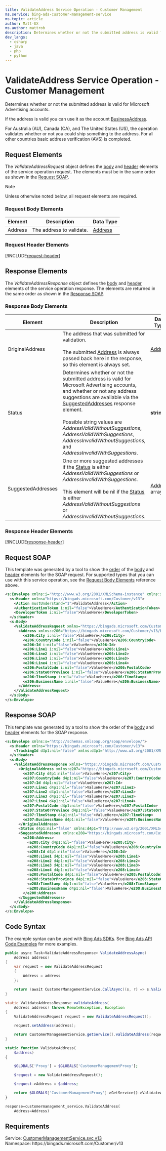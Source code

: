 ```yaml
---
title: ValidateAddress Service Operation - Customer Management
ms.service: bing-ads-customer-management-service
ms.topic: article
author: Matt-UX
ms.author: mattrob
description: Determines whether or not the submitted address is valid for Microsoft Advertising accounts.
dev_langs: 
  - csharp
  - java
  - php
  - python
---
```

# ValidateAddress Service Operation - Customer Management
Determines whether or not the submitted address is valid for Microsoft Advertising accounts. 

If the address is valid you can use it as the account [BusinessAddress](advertiseraccount.md#businessaddress). 

For Australia (AU), Canada (CA), and The United States (US), the operation validates whether or not you could ship something to the address. For all other countries basic address verification (AVS) is completed. 

## <a name="request"></a>Request Elements
The *ValidateAddressRequest* object defines the [body](#request-body) and [header](#request-header) elements of the service operation request. The elements must be in the same order as shown in the [Request SOAP](#request-soap). 

> [!NOTE]
> Unless otherwise noted below, all request elements are required.

### <a name="request-body"></a>Request Body Elements

|Element|Description|Data Type|
|-----------|---------------|-------------|
|<a name="address"></a>Address|The address to validate.|[Address](address.md)|

### <a name="request-header"></a>Request Header Elements
[!INCLUDE[request-header](./includes/request-header.md)]

## <a name="response"></a>Response Elements
The *ValidateAddressResponse* object defines the [body](#response-body) and [header](#response-header) elements of the service operation response. The elements are returned in the same order as shown in the [Response SOAP](#response-soap).

### <a name="response-body"></a>Response Body Elements

|Element|Description|Data Type|
|-----------|---------------|-------------|
|<a name="originaladdress"></a>OriginalAddress|The address that was submitted for validation.<br/><br/>The submitted [Address](#address) is always passed back here in the response, so this element is always set.|[Address](address.md)|
|<a name="status"></a>Status|Determines whether or not the submitted address is valid for Microsoft Advertising accounts, and whether or not any address suggestions are available via the [SuggestedAddresses](#suggestedaddresses) response element.<br/><br/>Possible string values are *AddressValidWithoutSuggestions*, *AddressValidWithSuggestions*, *AddressInvalidWithoutSuggestions*, and *AddressInvalidWithSuggestions*.|**string**|
|<a name="suggestedaddresses"></a>SuggestedAddresses|One or more suggested addresses if the [Status](#status) is either *AddressValidWithSuggestions* or *AddressInvalidWithSuggestions*.<br/><br/>This element will be nil if the [Status](#status) is either *AddressValidWithoutSuggestions* or *AddressInvalidWithoutSuggestions*.|[Address](address.md) array|

### <a name="response-header"></a>Response Header Elements
[!INCLUDE[response-header](./includes/response-header.md)]

## <a name="request-soap"></a>Request SOAP
This template was generated by a tool to show the [order](../guides/services-protocol.md#element-order) of the [body](#request-body) and [header](#request-header) elements for the SOAP request. For supported types that you can use with this service operation, see the [Request Body Elements](#request-body) reference above.

```xml
<s:Envelope xmlns:i="http://www.w3.org/2001/XMLSchema-instance" xmlns:s="http://schemas.xmlsoap.org/soap/envelope/">
  <s:Header xmlns="https://bingads.microsoft.com/Customer/v13">
    <Action mustUnderstand="1">ValidateAddress</Action>
    <AuthenticationToken i:nil="false">ValueHere</AuthenticationToken>
    <DeveloperToken i:nil="false">ValueHere</DeveloperToken>
  </s:Header>
  <s:Body>
    <ValidateAddressRequest xmlns="https://bingads.microsoft.com/Customer/v13">
      <Address xmlns:e206="https://bingads.microsoft.com/Customer/v13/Entities" i:nil="false">
        <e206:City i:nil="false">ValueHere</e206:City>
        <e206:CountryCode i:nil="false">ValueHere</e206:CountryCode>
        <e206:Id i:nil="false">ValueHere</e206:Id>
        <e206:Line1 i:nil="false">ValueHere</e206:Line1>
        <e206:Line2 i:nil="false">ValueHere</e206:Line2>
        <e206:Line3 i:nil="false">ValueHere</e206:Line3>
        <e206:Line4 i:nil="false">ValueHere</e206:Line4>
        <e206:PostalCode i:nil="false">ValueHere</e206:PostalCode>
        <e206:StateOrProvince i:nil="false">ValueHere</e206:StateOrProvince>
        <e206:TimeStamp i:nil="false">ValueHere</e206:TimeStamp>
        <e206:BusinessName i:nil="false">ValueHere</e206:BusinessName>
      </Address>
    </ValidateAddressRequest>
  </s:Body>
</s:Envelope>
```

## <a name="response-soap"></a>Response SOAP
This template was generated by a tool to show the order of the [body](#response-body) and [header](#response-header) elements for the SOAP response.

```xml
<s:Envelope xmlns:s="http://schemas.xmlsoap.org/soap/envelope/">
  <s:Header xmlns="https://bingads.microsoft.com/Customer/v13">
    <TrackingId d3p1:nil="false" xmlns:d3p1="http://www.w3.org/2001/XMLSchema-instance">ValueHere</TrackingId>
  </s:Header>
  <s:Body>
    <ValidateAddressResponse xmlns="https://bingads.microsoft.com/Customer/v13">
      <OriginalAddress xmlns:e207="https://bingads.microsoft.com/Customer/v13/Entities" d4p1:nil="false" xmlns:d4p1="http://www.w3.org/2001/XMLSchema-instance">
        <e207:City d4p1:nil="false">ValueHere</e207:City>
        <e207:CountryCode d4p1:nil="false">ValueHere</e207:CountryCode>
        <e207:Id d4p1:nil="false">ValueHere</e207:Id>
        <e207:Line1 d4p1:nil="false">ValueHere</e207:Line1>
        <e207:Line2 d4p1:nil="false">ValueHere</e207:Line2>
        <e207:Line3 d4p1:nil="false">ValueHere</e207:Line3>
        <e207:Line4 d4p1:nil="false">ValueHere</e207:Line4>
        <e207:PostalCode d4p1:nil="false">ValueHere</e207:PostalCode>
        <e207:StateOrProvince d4p1:nil="false">ValueHere</e207:StateOrProvince>
        <e207:TimeStamp d4p1:nil="false">ValueHere</e207:TimeStamp>
        <e207:BusinessName d4p1:nil="false">ValueHere</e207:BusinessName>
      </OriginalAddress>
      <Status d4p1:nil="false" xmlns:d4p1="http://www.w3.org/2001/XMLSchema-instance">ValueHere</Status>
      <SuggestedAddresses xmlns:e208="https://bingads.microsoft.com/Customer/v13/Entities" d4p1:nil="false" xmlns:d4p1="http://www.w3.org/2001/XMLSchema-instance">
        <e208:Address>
          <e208:City d4p1:nil="false">ValueHere</e208:City>
          <e208:CountryCode d4p1:nil="false">ValueHere</e208:CountryCode>
          <e208:Id d4p1:nil="false">ValueHere</e208:Id>
          <e208:Line1 d4p1:nil="false">ValueHere</e208:Line1>
          <e208:Line2 d4p1:nil="false">ValueHere</e208:Line2>
          <e208:Line3 d4p1:nil="false">ValueHere</e208:Line3>
          <e208:Line4 d4p1:nil="false">ValueHere</e208:Line4>
          <e208:PostalCode d4p1:nil="false">ValueHere</e208:PostalCode>
          <e208:StateOrProvince d4p1:nil="false">ValueHere</e208:StateOrProvince>
          <e208:TimeStamp d4p1:nil="false">ValueHere</e208:TimeStamp>
          <e208:BusinessName d4p1:nil="false">ValueHere</e208:BusinessName>
        </e208:Address>
      </SuggestedAddresses>
    </ValidateAddressResponse>
  </s:Body>
</s:Envelope>
```

## <a name="example"></a>Code Syntax
The example syntax can be used with [Bing Ads SDKs](../guides/client-libraries.md). See [Bing Ads API Code Examples](../guides/code-examples.md) for more examples.
```csharp
public async Task<ValidateAddressResponse> ValidateAddressAsync(
	Address address)
{
	var request = new ValidateAddressRequest
	{
		Address = address
	};

	return (await CustomerManagementService.CallAsync((s, r) => s.ValidateAddressAsync(r), request));
}
```
```java
static ValidateAddressResponse validateAddress(
	Address address) throws RemoteException, Exception
{
	ValidateAddressRequest request = new ValidateAddressRequest();

	request.setAddress(address);

	return CustomerManagementService.getService().validateAddress(request);
}
```
```php
static function ValidateAddress(
	$address)
{

	$GLOBALS['Proxy'] = $GLOBALS['CustomerManagementProxy'];

	$request = new ValidateAddressRequest();

	$request->Address = $address;

	return $GLOBALS['CustomerManagementProxy']->GetService()->ValidateAddress($request);
}
```
```python
response=customermanagement_service.ValidateAddress(
	Address=Address)
```

## Requirements
Service: [CustomerManagementService.svc v13](https://clientcenter.api.bingads.microsoft.com/Api/CustomerManagement/v13/CustomerManagementService.svc)  
Namespace: https\://bingads.microsoft.com/Customer/v13  


